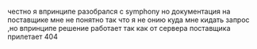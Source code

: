 честно я впринципе разобрался с symphony но документация на поставщике мне не понятно так что я не онию куда мне кидать запрос ,но впринципе решение работает так как от сервера поставщика прилетает 404

